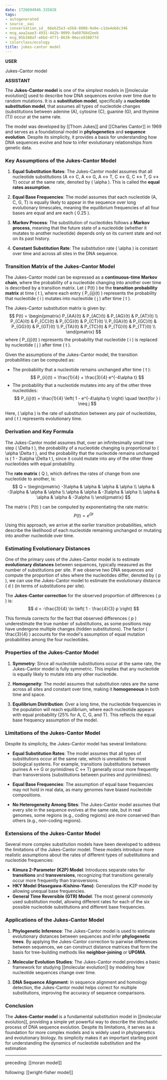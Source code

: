 ```yaml
---
date: 1726694946.335828
tags:
- autogenerated
- source__oai
- conversation_id__66eb25e3-e5b8-8008-9a9e-c1da4eb6c346
- msg_aaa2aae3-4931-442b-9099-9a60768d2eeb
- msg_05b348af-e6bd-4f71-8630-06ece938077d
- colorclass/ecology
title: jukes-cantor model
---
```


**USER**

Jukes-Cantor model


**ASSISTANT**

The **Jukes-Cantor model** is one of the simplest models in [[molecular evolution]] used to describe how DNA sequences evolve over time due to random mutations. It is a **substitution model**, specifically a **nucleotide substitution model**, that assumes all types of nucleotide changes (substitutions between adenine (A), cytosine (C), guanine (G), and thymine (T)) occur at the same rate.

The model was developed by [[Thom Jukes]] and [[Charles Cantor]] in 1969 and serves as a foundational model in **phylogenetics** and **sequence evolution**. Despite its simplicity, it provides a basis for understanding how DNA sequences evolve and how to infer evolutionary relationships from genetic data.

### Key Assumptions of the Jukes-Cantor Model

1. **Equal Substitution Rates**: The Jukes-Cantor model assumes that all nucleotide substitutions (A ↔ C, A ↔ G, A ↔ T, C ↔ G, C ↔ T, G ↔ T) occur at the same rate, denoted by \( \alpha \). This is called the **equal rates assumption**.
   
2. **Equal Base Frequencies**: The model assumes that each nucleotide (A, C, G, T) is equally likely to appear in the sequence over long evolutionary timescales, meaning the equilibrium frequencies of all four bases are equal and are each \( 0.25 \).

3. **Markov Process**: The substitution of nucleotides follows a **Markov process**, meaning that the future state of a nucleotide (whether it mutates to another nucleotide) depends only on its current state and not on its past history.

4. **Constant Substitution Rate**: The substitution rate \( \alpha \) is constant over time and across all sites in the DNA sequence.

### Transition Matrix of the Jukes-Cantor Model

The Jukes-Cantor model can be expressed as a **continuous-time Markov chain**, where the probability of a nucleotide changing into another over time is described by a transition matrix. Let \( P(t) \) be the **transition probability matrix** at time \( t \), where each entry \( P_{ij}(t) \) represents the probability that nucleotide \( i \) mutates into nucleotide \( j \) after time \( t \).

The Jukes-Cantor substitution matrix is given by:
$$
P(t) = \begin{pmatrix}
P_{AA}(t) & P_{AC}(t) & P_{AG}(t) & P_{AT}(t) \\
P_{CA}(t) & P_{CC}(t) & P_{CG}(t) & P_{CT}(t) \\
P_{GA}(t) & P_{GC}(t) & P_{GG}(t) & P_{GT}(t) \\
P_{TA}(t) & P_{TC}(t) & P_{TG}(t) & P_{TT}(t) \\
\end{pmatrix}
$$
where \( P_{ij}(t) \) represents the probability that nucleotide \( i \) is replaced by nucleotide \( j \) after time \( t \).

Given the assumptions of the Jukes-Cantor model, the transition probabilities can be computed as:
- The probability that a nucleotide remains unchanged after time \( t \):
  $$
  P_{ii}(t) = \frac{1}{4} + \frac{3}{4} e^{-4\alpha t}
  $$
- The probability that a nucleotide mutates into any of the other three nucleotides:
  $$
  P_{ij}(t) = \frac{1}{4} \left( 1 - e^{-4\alpha t} \right) \quad \text{for } i \neq j
  $$

Here, \( \alpha \) is the rate of substitution between any pair of nucleotides, and \( t \) represents evolutionary time.

### Derivation and Key Formula

The Jukes-Cantor model assumes that, over an infinitesimally small time step \( \Delta t \), the probability of a nucleotide changing is proportional to \( \alpha \Delta t \), and the probability that the nucleotide remains unchanged is \( 1 - 3\alpha \Delta t \), since it could mutate into any of the other three nucleotides with equal probability.

The **rate matrix** \( Q \), which defines the rates of change from one nucleotide to another, is:
$$
Q = \begin{pmatrix}
-3\alpha & \alpha & \alpha & \alpha \\
\alpha & -3\alpha & \alpha & \alpha \\
\alpha & \alpha & -3\alpha & \alpha \\
\alpha & \alpha & \alpha & -3\alpha \\
\end{pmatrix}
$$

The matrix \( P(t) \) can be computed by exponentiating the rate matrix:
$$
P(t) = e^{Qt}
$$

Using this approach, we arrive at the earlier transition probabilities, which describe the likelihood of each nucleotide remaining unchanged or mutating into another nucleotide over time.

### Estimating Evolutionary Distances

One of the primary uses of the Jukes-Cantor model is to estimate **evolutionary distances** between sequences, typically measured as the number of substitutions per site. If we observe two DNA sequences and compute the proportion of sites where the nucleotides differ, denoted by \( p \), we can use the Jukes-Cantor model to estimate the evolutionary distance \( d \) (in terms of substitutions per site).

The **Jukes-Cantor correction** for the observed proportion of differences \( p \) is:
$$
d = -\frac{3}{4} \ln \left( 1 - \frac{4}{3} p \right)
$$

This formula corrects for the fact that observed differences \( p \) underestimate the true number of substitutions, as some positions may have undergone multiple changes (hidden substitutions). The factor \( \frac{3}{4} \) accounts for the model's assumption of equal mutation probabilities among the four nucleotides.

### Properties of the Jukes-Cantor Model

1. **Symmetry**: Since all nucleotide substitutions occur at the same rate, the Jukes-Cantor model is fully symmetric. This implies that any nucleotide is equally likely to mutate into any other nucleotide.
   
2. **Homogeneity**: The model assumes that substitution rates are the same across all sites and constant over time, making it **homogeneous** in both time and space.

3. **Equilibrium Distribution**: Over a long time, the nucleotide frequencies in the population will reach equilibrium, where each nucleotide appears with equal probability (25% for A, C, G, and T). This reflects the equal base frequency assumption of the model.

### Limitations of the Jukes-Cantor Model

Despite its simplicity, the Jukes-Cantor model has several limitations:
- **Equal Substitution Rates**: The model assumes that all types of substitutions occur at the same rate, which is unrealistic for most biological systems. For example, transitions (substitutions between purines A ↔ G or pyrimidines C ↔ T) generally occur more frequently than transversions (substitutions between purines and pyrimidines).
  
- **Equal Base Frequencies**: The assumption of equal base frequencies may not hold in real data, as many genomes have biased nucleotide compositions.

- **No Heterogeneity Among Sites**: The Jukes-Cantor model assumes that every site in the sequence evolves at the same rate, but in real genomes, some regions (e.g., coding regions) are more conserved than others (e.g., non-coding regions).

### Extensions of the Jukes-Cantor Model

Several more complex substitution models have been developed to address the limitations of the Jukes-Cantor model. These models introduce more realistic assumptions about the rates of different types of substitutions and nucleotide frequencies:
- **Kimura 2-Parameter (K2P) Model**: Introduces separate rates for **transitions** and **transversions**, recognizing that transitions generally occur more frequently than transversions.
- **HKY Model (Hasegawa-Kishino-Yano)**: Generalizes the K2P model by allowing unequal base frequencies.
- **General Time Reversible (GTR) Model**: The most general commonly used substitution model, allowing different rates for each of the six possible nucleotide substitutions and different base frequencies.

### Applications of the Jukes-Cantor Model

1. **Phylogenetic Inference**: The Jukes-Cantor model is used to estimate evolutionary distances between sequences and infer **phylogenetic trees**. By applying the Jukes-Cantor correction to pairwise differences between sequences, we can construct distance matrices that form the basis for tree-building methods like **neighbor-joining** or **UPGMA**.

2. **Molecular Evolution Studies**: The Jukes-Cantor model provides a basic framework for studying [[molecular evolution]] by modeling how nucleotide sequences change over time.

3. **DNA Sequence Alignment**: In sequence alignment and homology detection, the Jukes-Cantor model helps correct for multiple substitutions, improving the accuracy of sequence comparisons.

### Conclusion

The **Jukes-Cantor model** is a fundamental substitution model in [[molecular evolution]], providing a simple yet powerful way to describe the stochastic process of DNA sequence evolution. Despite its limitations, it serves as a foundation for more complex models and is widely used in phylogenetics and evolutionary biology. Its simplicity makes it an important starting point for understanding the dynamics of nucleotide substitution and the estimation


---

preceding: [[moran model]]  


following: [[wright-fisher model]]